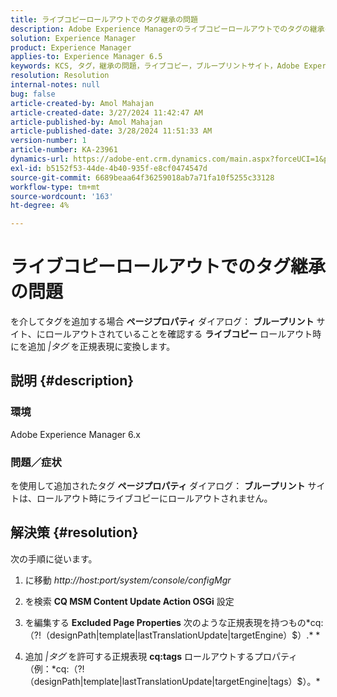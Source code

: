 ```yaml
---
title: ライブコピーロールアウトでのタグ継承の問題
description: Adobe Experience Managerのライブコピーロールアウトでのタグの継承の問題を修正する方法について説明します。
solution: Experience Manager
product: Experience Manager
applies-to: Experience Manager 6.5
keywords: KCS, タグ，継承の問題，ライブコピー，ブループリントサイト，Adobe Experience Manager 6.x, AEM
resolution: Resolution
internal-notes: null
bug: false
article-created-by: Amol Mahajan
article-created-date: 3/27/2024 11:42:47 AM
article-published-by: Amol Mahajan
article-published-date: 3/28/2024 11:51:33 AM
version-number: 1
article-number: KA-23961
dynamics-url: https://adobe-ent.crm.dynamics.com/main.aspx?forceUCI=1&pagetype=entityrecord&etn=knowledgearticle&id=9826fc20-2fec-ee11-a204-6045bd0063aa
exl-id: b5152f53-44de-4b40-935f-e8cf0474547d
source-git-commit: 6689beaa64f36259018ab7a71fa10f5255c33128
workflow-type: tm+mt
source-wordcount: '163'
ht-degree: 4%

---
```


# ライブコピーロールアウトでのタグ継承の問題


を介してタグを追加する場合 <b>ページプロパティ</b> ダイアログ： <b>ブループリント</b> サイト、にロールアウトされていることを確認する <b>ライブコピー</b> ロールアウト時にを追加 *|タグ* を正規表現に変換します。

## 説明 {#description}


### <b>環境</b>

Adobe Experience Manager 6.x



### <b>問題／症状</b>

を使用して追加されたタグ <b>ページプロパティ</b> ダイアログ： <b>ブループリント</b> サイトは、ロールアウト時にライブコピーにロールアウトされません。


## 解決策 {#resolution}


次の手順に従います。

1. に移動 *http://host:port/system/console/configMgr*


2. を検索 <b>CQ MSM Content Update Action OSGi</b> 設定


3. を編集する <b>Excluded Page Properties</b> 次のような正規表現を持つもの*cq:（?!（designPath|template|lastTranslationUpdate|targetEngine）$）.\* *


4. 追加 *|タグ* を許可する正規表現 <b>cq:tags</b> ロールアウトするプロパティ （例：*cq:（?!（designPath|template|lastTranslationUpdate|targetEngine|tags）$）。\*
